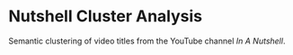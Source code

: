 # Nutshell Cluster Analysis

Semantic clustering of video titles from the YouTube channel *In A Nutshell*.
